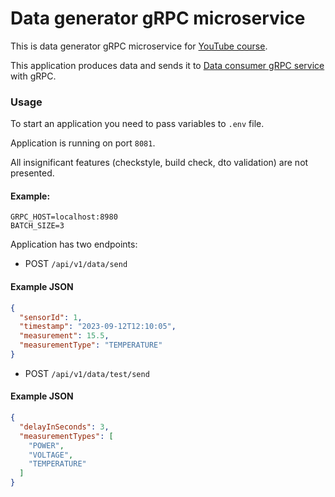 # Data generator gRPC microservice

This is data generator gRPC microservice
for [YouTube course](https://www.youtube.com/playlist?list=PL3Ur78l82EFA3fe4ltz7I4Z4_FKZ1PEBq).

This application produces data and sends it to [Data consumer gRPC service](https://github.com/IlyaLisov/data-analyser-grpc-microservice) with gRPC.

### Usage

To start an application you need to pass variables to `.env` file.

Application is running on port `8081`.

All insignificant features (checkstyle, build check, dto validation) are not presented. 

#### Example:
```agsl
GRPC_HOST=localhost:8980
BATCH_SIZE=3
```

Application has two endpoints:
* POST `/api/v1/data/send`
#### Example JSON
```json
{
  "sensorId": 1,
  "timestamp": "2023-09-12T12:10:05",
  "measurement": 15.5,
  "measurementType": "TEMPERATURE"
}
```

* POST `/api/v1/data/test/send`
#### Example JSON
```json
{
  "delayInSeconds": 3,
  "measurementTypes": [
    "POWER",
    "VOLTAGE",
    "TEMPERATURE"
  ]
}
```
